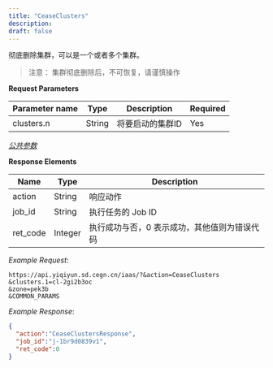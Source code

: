 ```yaml
---
title: "CeaseClusters"
description: 
draft: false
---
```




彻底删除集群，可以是一个或者多个集群。

> 注意： 集群彻底删除后，不可恢复，请谨慎操作

**Request Parameters**

| Parameter name | Type | Description | Required |
| --- | --- | --- | --- |
| clusters.n | String | 将要启动的集群ID | Yes |

[_公共参数_](../../../../parameters/)

**Response Elements**

| Name | Type | Description |
| --- | --- | --- |
| action | String | 响应动作 |
| job_id | String | 执行任务的 Job ID |
| ret_code | Integer | 执行成功与否，0 表示成功，其他值则为错误代码 |

_Example Request_:

```
https://api.yiqiyun.sd.cegn.cn/iaas/?&action=CeaseClusters
&clusters.1=cl-2gi2b3oc
&zone=pek3b
&COMMON_PARAMS
```

_Example Response_:

```json
{
  "action":"CeaseClustersResponse",
  "job_id":"j-1br9d0839v1",
  "ret_code":0
}

```


